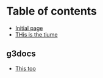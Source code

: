 # Table of contents

* [Initial page](README.md)
* [THis is the tiume](this-is-the-tiume.md)

## g3docs

* [This too](g3docs/this-too.md)

